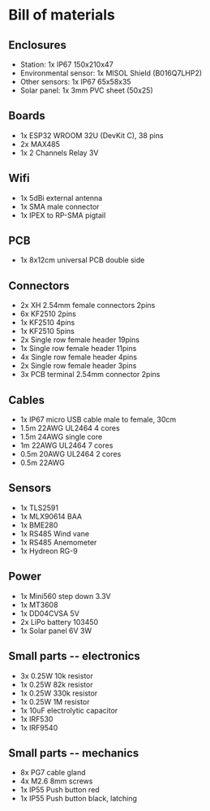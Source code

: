 # Bill of materials

## Enclosures

- Station: 1x IP67 150x210x47
- Environmental sensor: 1x MISOL Shield (B016Q7LHP2)
- Other sensors: 1x IP67 65x58x35
- Solar panel: 1x 3mm PVC sheet (50x25)

## Boards

- 1x ESP32 WROOM 32U (DevKit C), 38 pins
- 2x MAX485
- 1x 2 Channels Relay 3V

## Wifi

- 1x 5dBi external antenna
- 1x SMA male connector
- 1x IPEX to RP-SMA pigtail

## PCB

- 1x 8x12cm universal PCB double side

## Connectors

- 2x XH 2.54mm female connectors 2pins
- 6x KF2510 2pins
- 1x KF2510 4pins
- 1x KF2510 5pins
- 2x Single row female header 19pins
- 1x Single row female header 11pins
- 4x Single row female header 4pins
- 2x Single row female header 3pins
- 3x PCB terminal 2.54mm connector 2pins

## Cables

- 1x IP67 micro USB cable male to female, 30cm
- 1.5m 22AWG UL2464 4 cores
- 1.5m 24AWG single core
- 1m 22AWG UL2464 7 cores
- 0.5m 20AWG UL2464 2 cores
- 0.5m 22AWG

## Sensors

- 1x TLS2591
- 1x MLX90614 BAA
- 1x BME280
- 1x RS485 Wind vane
- 1x RS485 Anemometer
- 1x Hydreon RG-9

## Power

- 1x Mini560 step down 3.3V
- 1x MT3608
- 1x DD04CVSA 5V
- 2x LiPo battery 103450
- 1x Solar panel 6V 3W

## Small parts -- electronics

- 3x 0.25W 10k resistor
- 1x 0.25W 82k resistor
- 1x 0.25W 330k resistor
- 1x 0.25W 1M resistor
- 1x 10uF electrolytic capacitor
- 1x IRF530
- 1x IRF9540

## Small parts -- mechanics

- 8x PG7 cable gland
- 4x M2.6 8mm screws
- 1x IP55 Push button red
- 1x IP55 Push button black, latching

